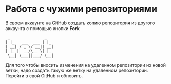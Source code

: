 # **Работа с чужими репозиториями**
В своем аккаунте на GitHub создать копию репозитория из другого аккаунта с помощью кнопки **Fork**
```
 _               _   
| |_   ___  ___ | |_ 
| __| / _ \/ __|| __|
| |_ |  __/\__ \| |_ 
 \__| \___||___/ \__|
 ```
 
 Для того чтобы вносить изменения на удаленном репозитории из новой ветки, надо создать такую же ветку на удаленном репозитории.
 Перейти  в свой GitHub и обновить. 
